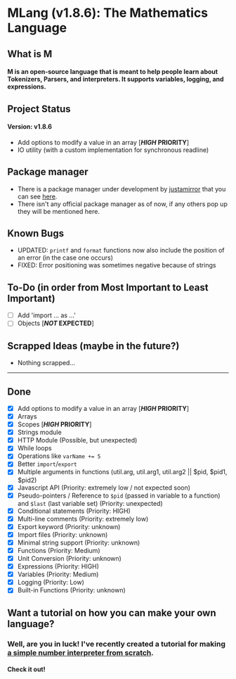# MLang (v1.8.6): The Mathematics Language

## What is M

#### M is an open-source language that is meant to help people learn about Tokenizers, Parsers, and interpreters. It supports variables, logging, and expressions.

## Project Status

#### Version: v1.8.6
- Add options to modify a value in an array [***HIGH* PRIORITY**]
- IO utility (with a custom implementation for synchronous readline)

## Package manager
- There is a package manager under development by [justamirror](https://github.com/justamirror) that you can see [here](https://github.com/justamirror).
- There isn't any official package manager as of now, if any others pop up they will be mentioned here.

## Known Bugs
- UPDATED: `printf` and `format` functions now also include the position of an error (in the case one occurs)
- FIXED: Error positioning was sometimes negative because of strings

## To-Do (in order from Most Important to Least Important)
- [ ] Add 'import ... as ...'
- [ ] Objects [***NOT* EXPECTED**]

## Scrapped Ideas (maybe in the future?)
- Nothing scrapped...
-----------------------------------------

## Done
- [x] Add options to modify a value in an array [***HIGH* PRIORITY**]
- [x] Arrays
- [x] Scopes [***HIGH* PRIORITY**]
- [x] Strings module
- [x] HTTP Module (Possible, but unexpected)
- [x] While loops
- [x] Operations like `varName += 5`
- [x] Better `import`/`export`
- [x] Multiple arguments in functions (util.arg, util.arg1, util.arg2 || $pid, $pid1, $pid2)
- [x] Javascript API (Priority: extremely low / not expected soon)
- [x] Pseudo-pointers / Reference to `$pid` (passed in variable to a function) and `$last` (last variable set) (Priority: unexpected)
- [x] Conditional statements (Priority: HIGH)
- [x] Multi-line comments (Priority: extremely low)
- [x] Export keyword (Priority: unknown)
- [x] Import files (Priority: unknown)
- [x] Minimal string support (Priority: unknown)
- [x] Functions (Priority: Medium)
- [x] Unit Conversion (Priority: unknown)
- [x] Expressions (Priority: HIGH)
- [x] Variables (Priority: Medium)
- [x] Logging (Priority: Low)
- [x] Built-in Functions (Priority: unknown)

## Want a tutorial on how you can make your own language?

### Well, are you in luck! I've recently created a tutorial for making [a simple number interpreter from scratch](https://number-interpreter-from-scratch.battledash2.repl.co).

#### Check it out!
